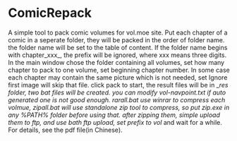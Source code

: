 # ComicRepack
A simple tool to pack comic volumes for vol.moe site.
Put each chapter of a comic in a seperate folder, they will be packed in the order of folder name. the folder name will be set to the table of content. If the folder name begins with chapter_xxx_, the prefix will be ignored, where xxx means three digits.
In the main window chose the folder containing all volumes, set how many chapter to pack to one volume, set beginning chapter number. 
In some case each chapter may contain the same picture which is not needed, set Ignore first image will skip that file.
click pack to start, the result files will be in __res folder, two bat files will be created. you can modify vol-navpoint.txt if auto generated one is not good enough.
rarall.bat use winrar to compress each volmue, zipall.bat will use standalone zip tool to compress, so put zip.exe in any %PATH% folder before using that.
after zipping them, simple upload them to ftp, and use bath ftp upload, set prefix to vol_ and wait for a while.
For details, see the pdf file(in Chinese).
